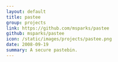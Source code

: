 ```yaml
---
layout: default
title: pastee
group: projects
link: https://github.com/msparks/pastee
github: msparks/pastee
icon: /static/images/projects/pastee.png
date: 2008-09-19
summary: A secure pastebin.
---
```

